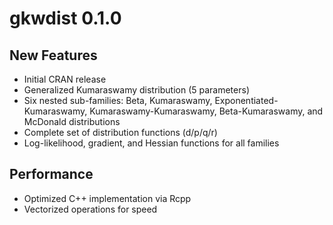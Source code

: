 # gkwdist 0.1.0

## New Features

* Initial CRAN release
* Generalized Kumaraswamy distribution (5 parameters)
* Six nested sub-families: Beta, Kumaraswamy, Exponentiated-Kumaraswamy, 
  Kumaraswamy-Kumaraswamy, Beta-Kumaraswamy, and McDonald distributions
* Complete set of distribution functions (d/p/q/r)
* Log-likelihood, gradient, and Hessian functions for all families

## Performance

* Optimized C++ implementation via Rcpp
* Vectorized operations for speed

